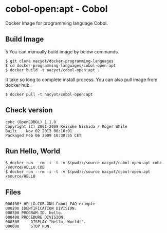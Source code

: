 # cobol-open:apt - Cobol

Docker Image for programming language Cobol.

## Build Image
5
You can manually build image by below commands.

```
$ git clone nacyot/docker-programming-languages
$ cd docker-programming-languages/cobol-open-apt
$ docker build -t nacyot/cobol-open:apt .
```

It take so long to complete install process. You can also pull image from docker hub.

```
$ docker pull -t nacyot/cobol-open:apt
```

## Check version

```
cobc (OpenCOBOL) 1.1.0
Copyright (C) 2001-2009 Keisuke Nishida / Roger While
Built    Nov 02 2013 00:16:01
Packaged Feb 06 2009 10:30:55 CET
```

## Run Hello, World

```
$ docker run --rm -i -t -v $(pwd):/source nacyot/cobol-open:apt cobc /source/HELLO.COB
$ docker run --rm -i -t -v $(pwd):/source nacyot/cobol-open:apt /source/HELLO
```

## Files

```cobol
000100* HELLO.COB GNU Cobol FAQ example
000200 IDENTIFICATION DIVISION.
000300 PROGRAM-ID. hello.
000400 PROCEDURE DIVISION.
000500     DISPLAY "Hello, World!".
000600     STOP RUN.
```
